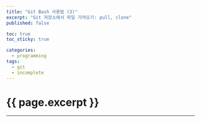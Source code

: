 ```yaml
---
title: "Git Bash 사용법 (3)"
excerpt: "Git 저장소에서 파일 가져오기: pull, clone"
published: false

toc: true
toc_sticky: true

categories:
  - programming
tags:
  - git
  - incomplete
---
```

# {{ page.excerpt }}
---
